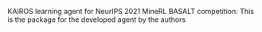 KAIROS learning agent for NeurIPS 2021 MineRL BASALT competition:
This is the package for the developed agent by the authors 
